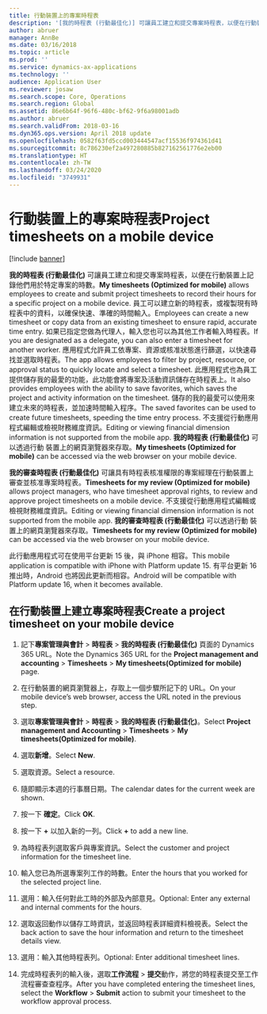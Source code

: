 ```yaml
---
title: 行動裝置上的專案時程表
description: '[我的時程表 (行動最佳化)] 可讓員工建立和提交專案時程表，以便在行動裝置上記錄他們用於特定專案的時數。'
author: abruer
manager: AnnBe
ms.date: 03/16/2018
ms.topic: article
ms.prod: ''
ms.service: dynamics-ax-applications
ms.technology: ''
audience: Application User
ms.reviewer: josaw
ms.search.scope: Core, Operations
ms.search.region: Global
ms.assetid: 86e6b64f-96f6-480c-bf62-9f6a98001adb
ms.author: abruer
ms.search.validFrom: 2018-03-16
ms.dyn365.ops.version: April 2018 update
ms.openlocfilehash: 0582f63fd5ccd003444547acf15536f974361d41
ms.sourcegitcommit: 8c786230ef2a497280885b827162561776e2eb00
ms.translationtype: HT
ms.contentlocale: zh-TW
ms.lasthandoff: 03/24/2020
ms.locfileid: "3749931"
---
```

# <a name="project-timesheets-on-a-mobile-device"></a><span data-ttu-id="4fc6e-103">行動裝置上的專案時程表</span><span class="sxs-lookup"><span data-stu-id="4fc6e-103">Project timesheets on a mobile device</span></span>

[!include [banner](../includes/banner.md)]

<span data-ttu-id="4fc6e-104">**我的時程表 (行動最佳化)** 可讓員工建立和提交專案時程表，以便在行動裝置上記錄他們用於特定專案的時數。</span><span class="sxs-lookup"><span data-stu-id="4fc6e-104">**My timesheets (Optimized for mobile)** allows employees to create and submit project timesheets to record their hours for a specific project on a mobile device.</span></span> <span data-ttu-id="4fc6e-105">員工可以建立新的時程表，或複製現有時程表中的資料，以確保快速、準確的時間輸入。</span><span class="sxs-lookup"><span data-stu-id="4fc6e-105">Employees can create a new timesheet or copy data from an existing timesheet to ensure rapid, accurate time entry.</span></span> <span data-ttu-id="4fc6e-106">如果已指定您做為代理人，輸入您也可以為其他工作者輸入時程表。</span><span class="sxs-lookup"><span data-stu-id="4fc6e-106">If you are designated as a delegate, you can also enter a timesheet for another worker.</span></span> <span data-ttu-id="4fc6e-107">應用程式允許員工依專案、資源或核准狀態進行篩選，以快速尋找並選取時程表。</span><span class="sxs-lookup"><span data-stu-id="4fc6e-107">The app allows employees to filter by project, resource, or approval status to quickly locate and select a timesheet.</span></span> <span data-ttu-id="4fc6e-108">此應用程式也為員工提供儲存我的最愛的功能，此功能會將專案及活動資訊儲存在時程表上。</span><span class="sxs-lookup"><span data-stu-id="4fc6e-108">It also provides employees with the ability to save favorites, which saves the project and activity information on the timesheet.</span></span> <span data-ttu-id="4fc6e-109">儲存的我的最愛可以使用來建立未來的時程表，並加速時間輸入程序。</span><span class="sxs-lookup"><span data-stu-id="4fc6e-109">The saved favorites can be used to create future timesheets, speeding the time entry process.</span></span> <span data-ttu-id="4fc6e-110">不支援從行動應用程式編輯或檢視財務維度資訊。</span><span class="sxs-lookup"><span data-stu-id="4fc6e-110">Editing or viewing financial dimension information is not supported from the mobile app.</span></span> <span data-ttu-id="4fc6e-111">**我的時程表 (行動最佳化)** 可以透過行動 裝置上的網頁瀏覽器來存取。</span><span class="sxs-lookup"><span data-stu-id="4fc6e-111">**My timesheets (Optimized for mobile)** can be accessed via the web browser on your mobile device.</span></span>

<span data-ttu-id="4fc6e-112">**我的審查時程表 (行動最佳化)** 可讓具有時程表核准權限的專案經理在行動裝置上審查並核准專案時程表。</span><span class="sxs-lookup"><span data-stu-id="4fc6e-112">**Timesheets for my review (Optimized for mobile)** allows project managers, who have timesheet approval rights, to review and approve project timesheets on a mobile device.</span></span> <span data-ttu-id="4fc6e-113">不支援從行動應用程式編輯或檢視財務維度資訊。</span><span class="sxs-lookup"><span data-stu-id="4fc6e-113">Editing or viewing financial dimension information is not supported from the mobile app.</span></span> <span data-ttu-id="4fc6e-114">**我的審查時程表 (行動最佳化)** 可以透過行動 裝置上的網頁瀏覽器來存取。</span><span class="sxs-lookup"><span data-stu-id="4fc6e-114">**Timesheets for my review (Optimized for mobile)** can be accessed via the web browser on your mobile device.</span></span>

<span data-ttu-id="4fc6e-115">此行動應用程式可在使用平台更新 15 後，與 iPhone 相容。</span><span class="sxs-lookup"><span data-stu-id="4fc6e-115">This mobile application is compatible with iPhone with Platform update 15.</span></span>
<span data-ttu-id="4fc6e-116">有平台更新 16 推出時，Android 也將因此更新而相容。</span><span class="sxs-lookup"><span data-stu-id="4fc6e-116">Android will be compatible with Platform update 16, when it becomes available.</span></span>

## <a name="create-a-project-timesheet-on-your-mobile-device"></a><span data-ttu-id="4fc6e-117">在行動裝置上建立專案時程表</span><span class="sxs-lookup"><span data-stu-id="4fc6e-117">Create a project timesheet on your mobile device</span></span>

1.  <span data-ttu-id="4fc6e-118">記下**專案管理與會計** \> **時程表** \> **我的時程表 (行動最佳化)** 頁面的 Dynamics 365 URL。</span><span class="sxs-lookup"><span data-stu-id="4fc6e-118">Note the Dynamics 365 URL for the **Project management and accounting** \> **Timesheets** \> **My timesheets(Optimized for mobile)** page.</span></span>

2.  <span data-ttu-id="4fc6e-119">在行動裝置的網頁瀏覽器上，存取上一個步驟所記下的 URL。</span><span class="sxs-lookup"><span data-stu-id="4fc6e-119">On your mobile device’s web browser, access the URL noted in the previous step.</span></span>
 
3.  <span data-ttu-id="4fc6e-120">選取**專案管理與會計** \> **時程表** \> **我的時程表 (行動最佳化)**。</span><span class="sxs-lookup"><span data-stu-id="4fc6e-120">Select **Project management and Accounting** \> **Timesheets** \> **My timesheets(Optimized for mobile)**.</span></span>

4.  <span data-ttu-id="4fc6e-121">選取**新增**。</span><span class="sxs-lookup"><span data-stu-id="4fc6e-121">Select **New**.</span></span>

5.  <span data-ttu-id="4fc6e-122">選取資源。</span><span class="sxs-lookup"><span data-stu-id="4fc6e-122">Select a resource.</span></span>

6.  <span data-ttu-id="4fc6e-123">隨即顯示本週的行事曆日期。</span><span class="sxs-lookup"><span data-stu-id="4fc6e-123">The calendar dates for the current week are shown.</span></span>

7.  <span data-ttu-id="4fc6e-124">按一下 **確定**。</span><span class="sxs-lookup"><span data-stu-id="4fc6e-124">Click **OK**.</span></span>

8.  <span data-ttu-id="4fc6e-125">按一下 **+** 以加入新的一列。</span><span class="sxs-lookup"><span data-stu-id="4fc6e-125">Click **+** to add a new line.</span></span>

9.  <span data-ttu-id="4fc6e-126">為時程表列選取客戶與專案資訊。</span><span class="sxs-lookup"><span data-stu-id="4fc6e-126">Select the customer and project information for the timesheet line.</span></span>

10. <span data-ttu-id="4fc6e-127">輸入您已為所選專案列工作的時數。</span><span class="sxs-lookup"><span data-stu-id="4fc6e-127">Enter the hours that you worked for the selected project line.</span></span>

11. <span data-ttu-id="4fc6e-128">選用：輸入任何對此工時的外部及內部意見。</span><span class="sxs-lookup"><span data-stu-id="4fc6e-128">Optional: Enter any external and internal comments for the hours.</span></span>

12. <span data-ttu-id="4fc6e-129">選取返回動作以儲存工時資訊，並返回時程表詳細資料檢視表。</span><span class="sxs-lookup"><span data-stu-id="4fc6e-129">Select the back action to save the hour information and return to the timesheet details view.</span></span>

13. <span data-ttu-id="4fc6e-130">選用：輸入其他時程表列。</span><span class="sxs-lookup"><span data-stu-id="4fc6e-130">Optional: Enter additional timesheet lines.</span></span>

14. <span data-ttu-id="4fc6e-131">完成時程表列的輸入後，選取**工作流程** \> **提交**動作，將您的時程表提交至工作流程審查查程序。</span><span class="sxs-lookup"><span data-stu-id="4fc6e-131">After you have completed entering the timesheet lines, select the **Workflow** \> **Submit** action to submit your timesheet to the workflow approval process.</span></span>
